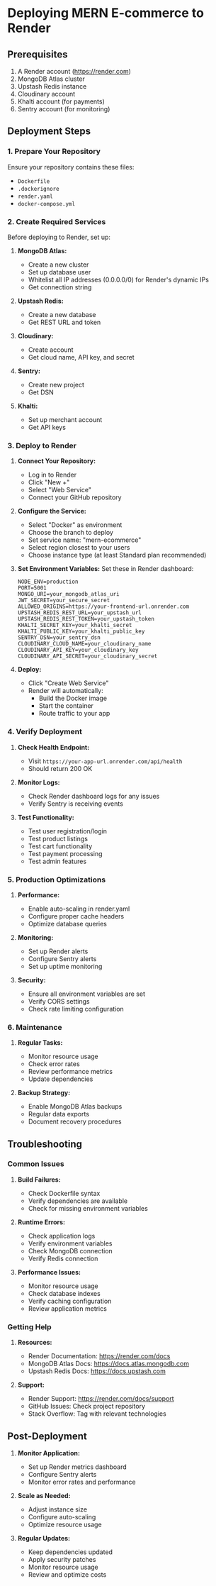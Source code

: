 # Deploying MERN E-commerce to Render

## Prerequisites

1. A Render account (https://render.com)
2. MongoDB Atlas cluster
3. Upstash Redis instance
4. Cloudinary account
5. Khalti account (for payments)
6. Sentry account (for monitoring)

## Deployment Steps

### 1. Prepare Your Repository

Ensure your repository contains these files:
- `Dockerfile`
- `.dockerignore`
- `render.yaml`
- `docker-compose.yml`

### 2. Create Required Services

Before deploying to Render, set up:

1. **MongoDB Atlas:**
   - Create a new cluster
   - Set up database user
   - Whitelist all IP addresses (0.0.0.0/0) for Render's dynamic IPs
   - Get connection string

2. **Upstash Redis:**
   - Create a new database
   - Get REST URL and token

3. **Cloudinary:**
   - Create account
   - Get cloud name, API key, and secret

4. **Sentry:**
   - Create new project
   - Get DSN

5. **Khalti:**
   - Set up merchant account
   - Get API keys

### 3. Deploy to Render

1. **Connect Your Repository:**
   - Log in to Render
   - Click "New +"
   - Select "Web Service"
   - Connect your GitHub repository

2. **Configure the Service:**
   - Select "Docker" as environment
   - Choose the branch to deploy
   - Set service name: "mern-ecommerce"
   - Select region closest to your users
   - Choose instance type (at least Standard plan recommended)

3. **Set Environment Variables:**
   Set these in Render dashboard:
   ```
   NODE_ENV=production
   PORT=5001
   MONGO_URI=your_mongodb_atlas_uri
   JWT_SECRET=your_secure_secret
   ALLOWED_ORIGINS=https://your-frontend-url.onrender.com
   UPSTASH_REDIS_REST_URL=your_upstash_url
   UPSTASH_REDIS_REST_TOKEN=your_upstash_token
   KHALTI_SECRET_KEY=your_khalti_secret
   KHALTI_PUBLIC_KEY=your_khalti_public_key
   SENTRY_DSN=your_sentry_dsn
   CLOUDINARY_CLOUD_NAME=your_cloudinary_name
   CLOUDINARY_API_KEY=your_cloudinary_key
   CLOUDINARY_API_SECRET=your_cloudinary_secret
   ```

4. **Deploy:**
   - Click "Create Web Service"
   - Render will automatically:
     - Build the Docker image
     - Start the container
     - Route traffic to your app

### 4. Verify Deployment

1. **Check Health Endpoint:**
   - Visit `https://your-app-url.onrender.com/api/health`
   - Should return 200 OK

2. **Monitor Logs:**
   - Check Render dashboard logs for any issues
   - Verify Sentry is receiving events

3. **Test Functionality:**
   - Test user registration/login
   - Test product listings
   - Test cart functionality
   - Test payment processing
   - Test admin features

### 5. Production Optimizations

1. **Performance:**
   - Enable auto-scaling in render.yaml
   - Configure proper cache headers
   - Optimize database queries

2. **Monitoring:**
   - Set up Render alerts
   - Configure Sentry alerts
   - Set up uptime monitoring

3. **Security:**
   - Ensure all environment variables are set
   - Verify CORS settings
   - Check rate limiting configuration

### 6. Maintenance

1. **Regular Tasks:**
   - Monitor resource usage
   - Check error rates
   - Review performance metrics
   - Update dependencies

2. **Backup Strategy:**
   - Enable MongoDB Atlas backups
   - Regular data exports
   - Document recovery procedures

## Troubleshooting

### Common Issues

1. **Build Failures:**
   - Check Dockerfile syntax
   - Verify dependencies are available
   - Check for missing environment variables

2. **Runtime Errors:**
   - Check application logs
   - Verify environment variables
   - Check MongoDB connection
   - Verify Redis connection

3. **Performance Issues:**
   - Monitor resource usage
   - Check database indexes
   - Verify caching configuration
   - Review application metrics

### Getting Help

1. **Resources:**
   - Render Documentation: https://render.com/docs
   - MongoDB Atlas Docs: https://docs.atlas.mongodb.com
   - Upstash Redis Docs: https://docs.upstash.com

2. **Support:**
   - Render Support: https://render.com/docs/support
   - GitHub Issues: Check project repository
   - Stack Overflow: Tag with relevant technologies

## Post-Deployment

1. **Monitor Application:**
   - Set up Render metrics dashboard
   - Configure Sentry alerts
   - Monitor error rates and performance

2. **Scale as Needed:**
   - Adjust instance size
   - Configure auto-scaling
   - Optimize resource usage

3. **Regular Updates:**
   - Keep dependencies updated
   - Apply security patches
   - Monitor resource usage
   - Review and optimize costs
